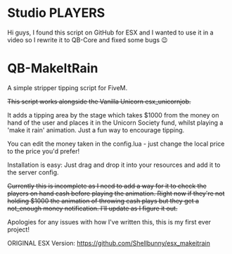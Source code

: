 # Studio PLAYERS
Hi guys, I found this script on GitHub for ESX and I wanted to use it in a video so I rewrite it to QB-Core and fixed some bugs 😉

# QB-MakeItRain
A simple stripper tipping script for FiveM. 

<del>This script works alongside the Vanilla Unicorn esx_unicornjob.</del>

It adds a tipping area by the stage which takes $1000 from the money on hand of the user and places it in the Unicorn Society fund, whilst playing a 'make it rain' animation. Just a fun way to encourage tipping.

You can edit the money taken in the config.lua - just change the local price to the price you'd prefer!

Installation is easy: Just drag and drop it into your resources and add it to the server config. 

<del>Currently this is incomplete as I need to add a way for it to check the players on hand cash before playing the animation. Right now if they're not holding $1000 the animation of throwing cash plays but they get a not_enough money notification. I'll update as I figure it out.</del>

Apologies for any issues with how I've written this, this is my first ever project!

ORIGINAL ESX Version: https://github.com/Shellbunny/esx_makeitrain
